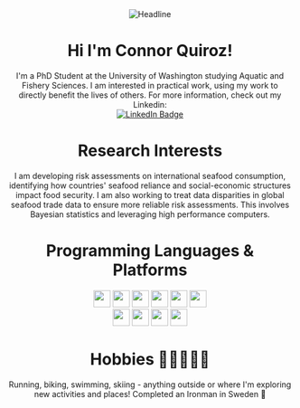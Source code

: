 <div align=center>
  <img src="https://readme-typing-svg.herokuapp.com/?color=%23446eda&size=32&center=true&vCenter=true&width=600&height=50&lines=I%27m+a+Marine+Biologist;Problem+Solver;Applied+Statistician;Data+Science+Enthusiast;Open+Source+Programmer" alt="Headline" />
  
</div>

<div align = 'center'>
<h1>Hi I'm Connor Quiroz!</h1>
  I'm a PhD Student at the University of Washington studying Aquatic and Fishery Sciences. I am interested in practical work, using my work to directly benefit the lives of others. For more information, check out my Linkedin:

  <div id="badges">
  <a href="https://www.linkedin.com/in/connor-quiroz/" target="_blank">
    <img src="https://img.shields.io/badge/LinkedIn-blue?style=for-the-badge&logo=linkedin&logoColor=white" alt="LinkedIn Badge"/>
  </a>
    
</div>


<div align = 'center'>
<h1>Research Interests</h1>
  I am developing risk assessments on international seafood consumption, identifying how countries' seafood reliance and social-economic structures impact food security. I am also working to treat data disparities in global seafood trade data to ensure more reliable risk assessments. This involves Bayesian statistics and leveraging high performance computers.
</div>

<div align = 'center'>
  <h1>Programming Languages & Platforms</h1>
<code><img height="30" src="https://img.shields.io/badge/R-165CAA?style=flat-square&logo=R&logoColor=white"></code>
<code><img height="30" src="https://img.shields.io/badge/Python-3776AB?style=flat-square&logo=python&logoColor=white"></code>
<code><img height="30" src="https://img.shields.io/badge/Java-%23ED8B00.svg?logo=openjdk&logoColor=white"></code>
<code><img height="30" src="https://custom-icon-badges.demolab.com/badge/Tidyverse-141227?logo=tidyverse&logoColor=fff"></code>
<code><img height="30" src="https://custom-icon-badges.demolab.com/badge/Plotly-807AF6?logo=plotly&logoColor=fff"></code>
<code><img height="30" src="https://custom-icon-badges.demolab.com/badge/Matplotlib-71D291?logo=matplotlib&logoColor=fff"></code>
<br>
<code><img height="30" src="https://img.shields.io/badge/NumPy-4DABCF?logo=numpy&logoColor=fff"></code>
<code><img height="30" src="https://img.shields.io/badge/Pandas-150458?logo=pandas&logoColor=fff"></code>
<code><img height="30" src="https://img.shields.io/badge/Keras-D00000?logo=keras&logoColor=fff"></code>
<code><img height="30" src="https://img.shields.io/badge/TensorFlow-ff8f00?logo=tensorflow&logoColor=white"></code>
  </p>
</div>

<div align = 'center'>
<h1>Hobbies 🏊‍♂️🚴🏃‍♂️</h1>
  Running, biking, swimming, skiing - anything outside or where I'm exploring new activities and places! Completed an Ironman in Sweden 🎉

</div>

<!--
**quir1869/quir1869** is a ✨ _special_ ✨ repository because its `README.md` (this file) appears on your GitHub profile.

Here are some ideas to get you started:

- 🔭 I’m currently working on ...
- 🌱 I’m currently learning ...
- 👯 I’m looking to collaborate on ...
- 🤔 I’m looking for help with ...
- 💬 Ask me about ...
- 📫 How to reach me: ...
- 😄 Pronouns: ...
- ⚡ Fun fact: ...
-->
